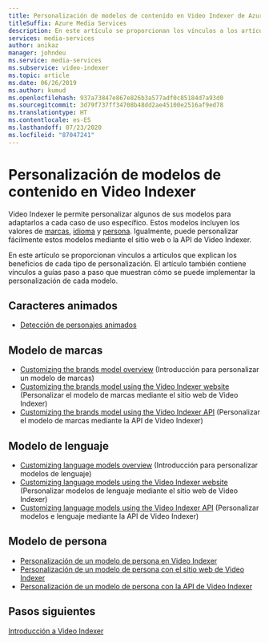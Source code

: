 ```yaml
---
title: Personalización de modelos de contenido en Video Indexer de Azure Media Services
titleSuffix: Azure Media Services
description: En este artículo se proporcionan los vínculos a los artículos conceptuales que explican los beneficios de cada tipo de personalización. Asimismo, este artículo también contiene vínculos a guías prácticas que muestran cómo puede implementar la personalización de cada modelo.
services: media-services
author: anikaz
manager: johndeu
ms.service: media-services
ms.subservice: video-indexer
ms.topic: article
ms.date: 06/26/2019
ms.author: kumud
ms.openlocfilehash: 937a73847e867e826b3a577adf0c85184d7a93d0
ms.sourcegitcommit: 3d79f737ff34708b48dd2ae45100e2516af9ed78
ms.translationtype: HT
ms.contentlocale: es-ES
ms.lasthandoff: 07/23/2020
ms.locfileid: "87047241"
---
```

# <a name="customizing-content-models-in-video-indexer"></a>Personalización de modelos de contenido en Video Indexer

Video Indexer le permite personalizar algunos de sus modelos para adaptarlos a cada caso de uso específico. Estos modelos incluyen los valores de [marcas](customize-brands-model-overview.md), [idioma](customize-language-model-overview.md) y [persona](customize-person-model-overview.md). Igualmente, puede personalizar fácilmente estos modelos mediante el sitio web o la API de Video Indexer.

En este artículo se proporcionan vínculos a artículos que explican los beneficios de cada tipo de personalización. El artículo también contiene vínculos a guías paso a paso que muestran cómo se puede implementar la personalización de cada modelo.

## <a name="animated-characters"></a>Caracteres animados

* [Detección de personajes animados](animated-characters-recognition.md)

## <a name="brands-model"></a>Modelo de marcas

* [Customizing the brands model overview](customize-brands-model-overview.md) (Introducción para personalizar un modelo de marcas)
* [Customizing the brands model using the Video Indexer website](customize-brands-model-with-website.md) (Personalizar el modelo de marcas mediante el sitio web de Video Indexer)
* [Customizing the brands model using the Video Indexer API](customize-brands-model-with-api.md) (Personalizar el modelo de marcas mediante la API de Video Indexer)
 
## <a name="language-model"></a>Modelo de lenguaje

* [Customizing language models overview](customize-language-model-overview.md) (Introducción para personalizar modelos de lenguaje)
* [Customizing language models using the Video Indexer website](customize-language-model-with-website.md) (Personalizar modelos de lenguaje mediante el sitio web de Video Indexer)
* [Customizing language models using the Video Indexer API](customize-language-model-with-api.md) (Personalizar modelos e lenguaje mediante la API de Video Indexer)
 
## <a name="person-model"></a>Modelo de persona

* [Personalización de un modelo de persona en Video Indexer](customize-person-model-overview.md)
* [Personalización de un modelo de persona con el sitio web de Video Indexer](customize-person-model-with-website.md)
* [Personalización de un modelo de persona con la API de Video Indexer](customize-person-model-with-api.md)

## <a name="next-steps"></a>Pasos siguientes

[Introducción a Video Indexer](video-indexer-overview.md)
